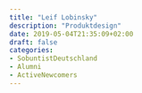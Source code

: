 ```yaml
---
title: "Leif Lobinsky"
description: "Produktdesign"
date: 2019-05-04T21:35:09+02:00
draft: false
categories:
- SobuntistDeutschland
- Alumni
- ActiveNewcomers
---
```

